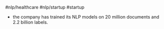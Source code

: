 #nlp/healthcare
#nlp/startup 
#startup
* the company has trained its NLP models on 20 million documents and 2.2 billion labels.